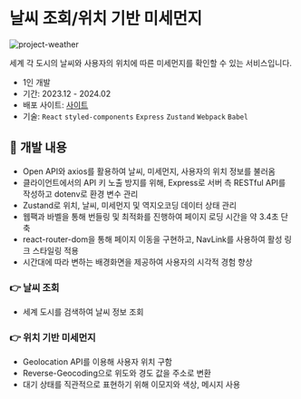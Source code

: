 # 날씨 조회/위치 기반 미세먼지

![project-weather](https://github.com/user-attachments/assets/da724ce9-6286-44bc-a991-d4644cfc1f26)

세계 각 도시의 날씨와 사용자의 위치에 따른 미세먼지를 확인할 수 있는 서비스입니다.

- 1인 개발
- 기간: 2023.12 - 2024.02
- 배포 사이트: [사이트](https://weather-finedust.vercel.app)
- 기술: ```React``` ```styled-components``` ```Express``` ```Zustand``` ```Webpack``` ```Babel```

## :mag_right: 개발 내용
- Open API와 axios를 활용하여 날씨, 미세먼지, 사용자의 위치 정보를 불러옴
- 클라이언트에서의 API 키 노출 방지를 위해, Express로 서버 측 RESTful API를 작성하고 dotenv로 환경 변수 관리
- Zustand로 위치, 날씨, 미세먼지 및 역지오코딩 데이터 상태 관리
- 웹팩과 바벨을 통해 번들링 및 최적화를 진행하여 페이지 로딩 시간을 약 3.4초 단축
- react-router-dom을 통해 페이지 이동을 구현하고, NavLink를 사용하여 활성 링크 스타일링 적용
- 시간대에 따라 변하는 배경화면을 제공하여 사용자의 시각적 경험 향상

### :point_right: 날씨 조회
- 세계 도시를 검색하여 날씨 정보 조회
### :point_right: 위치 기반 미세먼지
- Geolocation API를 이용해 사용자 위치 구함
- Reverse-Geocoding으로 위도와 경도 값을 주소로 변환
- 대기 상태를 직관적으로 표현하기 위해 이모지와 색상, 메시지 사용
